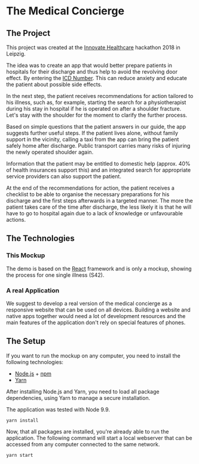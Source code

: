 # The Medical Concierge

## The Project

This project was created at the [Innovate Healthcare](http://leipzig.innovate.healthcare/) hackathon 2018 in Leipzig.

The idea was to create an app that would better prepare patients in hospitals for their discharge and thus help to avoid the revolving door effect. By entering the [ICD Number](http://apps.who.int/classifications/icd10/browse/2016/en#/). This can reduce anxiety and educate the patient about possible side effects.

In the next step, the patient receives recommendations for action tailored to his illness, such as, for example, starting the search for a physiotherapist during his stay in hospital if he is operated on after a shoulder fracture. Let's stay with the shoulder for the moment to clarify the further process.

Based on simple questions that the patient answers in our guide, the app suggests further useful steps. If the patient lives alone, without family support in the vicinity, calling a taxi from the app can bring the patient safely home after discharge. Public transport carries many risks of injuring the newly operated shoulder again.

Information that the patient may be entitled to domestic help (approx. 40% of health insurances support this) and an integrated search for appropriate service providers can also support the patient.

At the end of the recommendations for action, the patient receives a checklist to be able to organise the necessary preparations for his discharge and the first steps afterwards in a targeted manner. The more the patient takes care of the time after discharge, the less likely it is that he will have to go to hospital again due to a lack of knowledge or unfavourable actions.

## The Technologies

### This Mockup

The demo is based on the [React](https://reactjs.org/) framework and is only a mockup, showing the process for one single illness (S42).

### A real Application

We suggest to develop a real version of the medical concierge as a responsive website that can be used on all devices. Building a website and native apps together would need a lot of development resources and the main features of the application don't rely on special features of phones.

## The Setup

If you want to run the mockup on any computer, you need to install the following technologies:

* [Node.js](https://nodejs.org/en/) + [npm](https://www.npmjs.com/)
* [Yarn](https://yarnpkg.com/lang/en/)

After installing Node.js and Yarn, you need to load all package dependencies, using Yarn to manage a secure installation.

The application was tested with Node 9.9.

```
yarn install
```

Now, that all packages are installed, you're already able to run the application. The following command will start a local webserver that can be accessed from any computer connected to the same network.

```
yarn start
```
